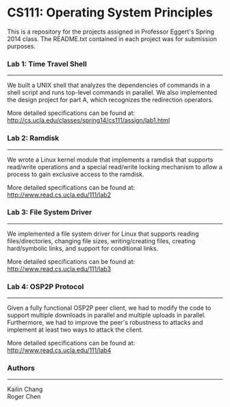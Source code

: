 CS111: Operating System Principles
=====

This is a repository for the projects assigned in Professor Eggert's Spring 2014
class. The README.txt contained in each project was for submission purposes.

### Lab 1: Time Travel Shell
----------------------------------------

We built a UNIX shell that analyzes the dependencies of commands in a shell script
and runs top-level commands in parallel. We also implemented the design project
for part A, which recognizes the redirection operators.

More detailed specifications can be found at: http://cs.ucla.edu/classes/spring14/cs111/assign/lab1.html

### Lab 2: Ramdisk
----------------------------------------

We wrote a Linux kernel module that implements a ramdisk that supports read/write
operations and a special read/write locking mechanism to allow a process to gain
exclusive access to the ramdisk.

More detailed specifications can be found at: http://www.read.cs.ucla.edu/111/lab2

### Lab 3: File System Driver
----------------------------------------

We implemented a file system driver for Linux that supports reading files/directories,
changing file sizes, writing/creating files, creating hard/symbolic links, and support
for conditional links.

More detailed specifications can be found at: http://www.read.cs.ucla.edu/111/lab3

### Lab 4: OSP2P Protocol
----------------------------------------

Given a fully functional OSP2P peer client, we had to modify the code to support
multiple downloads in parallel and multiple uploads in parallel. Furthermore, we
had to improve the peer's robustness to attacks and implement at least two ways
to attack the client.

More detailed specifications can be found at: http://www.read.cs.ucla.edu/111/lab4

### Authors 
----------------------------------------

Kailin Chang <br/>
Roger Chen
